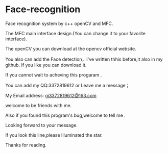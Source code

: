 # Face-recognition
Face recognition system by c++  openCV and MFC.

The MFC main interface design.(You can change it to your favorite interface). 

The openCV you can download at the opencv official website.

You also can add the Face detection，I've written  thhis before,it also in my github. If you like you can download it.

If you cannot wait to acheving this progaram .

You can add my QQ:3372819612 or Leave me a message；

My Email address: gj3372819612@163.com

welcome to be friends with me.

Also if you found this program's bug,welcome to tell me .

Looking forward to your message.

If you look this line,please Illuminated the star.

Thanks for reading.
